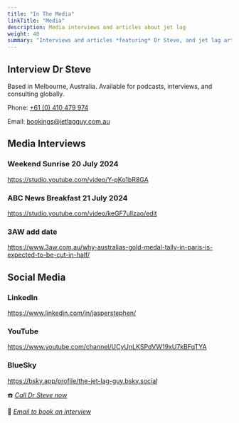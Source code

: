 ```yaml
---
title: "In The Media"
linkTitle: "Media"
description: Media interviews and articles about jet lag
weight: 40
summary: "Interviews and articles *featuring* Dr Steve, and jet lag articles *written by* Dr Steve"
---
```

## Interview Dr Steve

</aside>Based in Melbourne, Australia. Available for podcasts, interviews, and consulting globally.</aside>

Phone: [+61 (0) 410 479 974](tel:+61-410-479-974)

Email: [bookings@jetlagguy.com.au](mailto:bookings@jetlagguy.com.au)

## Media Interviews

### Weekend Sunrise 20 July 2024
https://studio.youtube.com/video/Y-pKo1bR8GA

### ABC News Breakfast 21 July 2024
https://studio.youtube.com/video/keGF7ullzao/edit

### 3AW add date
https://www.3aw.com.au/why-australias-gold-medal-tally-in-paris-is-expected-to-be-cut-in-half/

## Social Media

### LinkedIn
https://www.linkedin.com/in/jasperstephen/

### YouTube
https://www.youtube.com/channel/UCyUnLKSPdVW19xU7kBFqTYA

### BlueSky
https://bsky.app/profile/the-jet-lag-guy.bsky.social


:phone: *[Call Dr Steve now](tel:+61-410-479-974)*

:e-mail: *[Email to book an interview](mailto:bookings@jetlagguy.com.au)*



